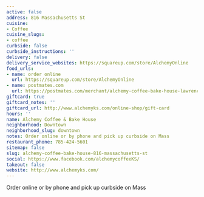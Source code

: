 ```yaml
---
active: false
address: 816 Massachusetts St
cuisine:
- Coffee
cuisine_slugs:
- coffee
curbside: false
curbside_instructions: ''
delivery: false
delivery_service_websites: https://squareup.com/store/AlchemyOnline
food_urls:
- name: order online
  url: https://squareup.com/store/AlchemyOnline
- name: postmates.com
  url: https://postmates.com/merchant/alchemy-coffee-bake-house-lawrence
giftcard: true
giftcard_notes: ''
giftcard_url: http://www.alchemyks.com/online-shop/gift-card
hours: ''
name: Alchemy Coffee & Bake House
neighborhood: Downtown
neighborhood_slug: downtown
notes: Order online or by phone and pick up curbside on Mass
restaurant_phone: 785-424-5601
sitemap: false
slug: alchemy-coffee-bake-house-816-massachusetts-st
social: https://www.facebook.com/alchemycoffeeKS/
takeout: false
website: http://www.alchemyks.com/
---
```


Order online or by phone and pick up curbside on Mass